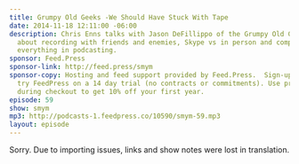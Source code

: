 ```yaml
---
title: Grumpy Old Geeks -We Should Have Stuck With Tape
date: 2014-11-18 12:11:00 -06:00
description: Chris Enns talks with Jason DeFillippo of the Grumpy Old Geeks podcast
  about recording with friends and enemies, Skype vs in person and computers ruining
  everything in podcasting.
sponsor: Feed.Press
sponsor-link: http://feed.press/smym
sponsor-copy: Hosting and feed support provided by Feed.Press.  Sign-up today and
  try FeedPress on a 14 day trial (no contracts or commitments). Use promo code "smym"
  during checkout to get 10% off your first year.
episode: 59
show: smym
mp3: http://podcasts-1.feedpress.co/10590/smym-59.mp3
layout: episode
---
```


Sorry. Due to importing issues, links and show notes were lost in translation.

